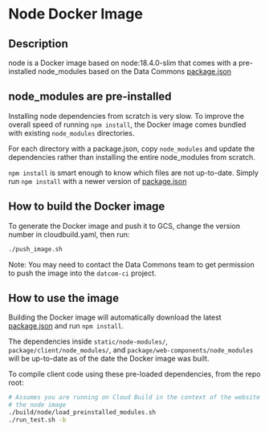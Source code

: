 # Node Docker Image

## Description

node is a Docker image based on node:18.4.0-slim that comes with a pre-installed
node_modules based on the Data Commons
[package.json](https://github.com/datacommonsorg/website/blob/master/static/package.json)

## node_modules are pre-installed

Installing node dependencies from scratch is very slow. To improve the overall
speed of running `npm install`, the Docker image comes bundled with existing
`node_modules` directories.

For each directory with a package.json, copy `node_modules` and update the
dependencies rather than installing the entire node_modules from scratch.

`npm install` is smart enough to know which files are not up-to-date. Simply run
`npm install` with a newer version of
[package.json](https://github.com/datacommonsorg/website/blob/master/static/package.json)

## How to build the Docker image

To generate the Docker image and push it to GCS, change the version number in
cloudbuild.yaml, then run:

```bash
./push_image.sh
```

Note: You may need to contact the Data Commons team to get permission to push
the image into the `datcom-ci` project.

## How to use the image

Building the Docker image will automatically download the latest
[package.json](https://github.com/datacommonsorg/website/blob/master/static/package.json)
and run `npm install`.

The dependencies inside `static/node-modules/`, `package/client/node_modules/`,
and `package/web-components/node_modules` will be up-to-date as of the date the
Docker image was built.

To compile client code using these pre-loaded dependencies, from the repo root:

```bash
# Assumes you are running on Cloud Build in the context of the website repo and
# the node image
./build/node/load_preinstalled_modules.sh
./run_test.sh -b
```
